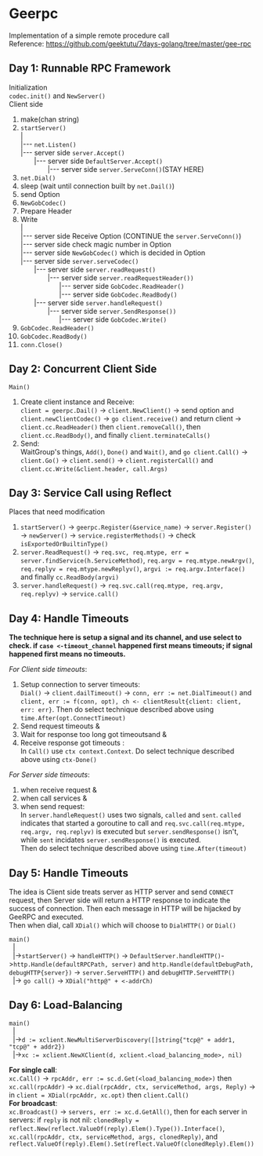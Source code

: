 # Geerpc
Implementation of a simple remote procedure call <br>
Reference: https://github.com/geektutu/7days-golang/tree/master/gee-rpc

## Day 1: Runnable RPC Framework<br> ##
Initialization<br>
`codec.init()` and `NewServer()` <br>
Client side
1. make(chan string)
2. `startServer()`<br>
   |<br>
   |--- `net.Listen()`<br>
   |--- server side `server.Accept()`<br>
   &nbsp;&nbsp;&nbsp;&nbsp;&nbsp;&nbsp;&nbsp;|--- server side `DefaultServer.Accept()`<br>
   &nbsp;&nbsp;&nbsp;&nbsp;&nbsp;&nbsp;&nbsp;&nbsp;&nbsp;&nbsp;&nbsp;&nbsp;&nbsp;&nbsp;|--- server side `server.ServeConn()`(STAY HERE) <br> 
3. `net.Dial()`<br>
4. sleep (wait until connection built by `net.Dail()`)
5. send Option
6. `NewGobCodec()`
7. Prepare Header
8. Write<br>
   |<br>
   |--- server side Receive Option (CONTINUE the `server.ServeConn()`)<br>
   |--- server side check magic number in Option<br>
   |--- server side `NewGobCodec()` which is decided in Option <br>
   |--- server side `server.serveCodec()`<br>
   &nbsp;&nbsp;&nbsp;&nbsp;&nbsp;&nbsp;&nbsp;|--- server side `server.readRequest()`<br>
   &nbsp;&nbsp;&nbsp;&nbsp;&nbsp;&nbsp;&nbsp;&nbsp;&nbsp;&nbsp;&nbsp;&nbsp;&nbsp;&nbsp;|--- server side `server.readRequestHeader())`<br>
   &nbsp;&nbsp;&nbsp;&nbsp;&nbsp;&nbsp;&nbsp;&nbsp;&nbsp;&nbsp;&nbsp;&nbsp;&nbsp;&nbsp;&nbsp;&nbsp;&nbsp;&nbsp;&nbsp;&nbsp;|--- server side `GobCodec.ReadHeader()`<br>
   &nbsp;&nbsp;&nbsp;&nbsp;&nbsp;&nbsp;&nbsp;&nbsp;&nbsp;&nbsp;&nbsp;&nbsp;&nbsp;&nbsp;&nbsp;&nbsp;&nbsp;&nbsp;&nbsp;&nbsp;|--- server side `GobCodec.ReadBody()`<br>
   &nbsp;&nbsp;&nbsp;&nbsp;&nbsp;&nbsp;&nbsp;|--- server side `server.handleRequest()`<br>
   &nbsp;&nbsp;&nbsp;&nbsp;&nbsp;&nbsp;&nbsp;&nbsp;&nbsp;&nbsp;&nbsp;&nbsp;&nbsp;&nbsp;|--- server side `server.SendResponse())`<br>
   &nbsp;&nbsp;&nbsp;&nbsp;&nbsp;&nbsp;&nbsp;&nbsp;&nbsp;&nbsp;&nbsp;&nbsp;&nbsp;&nbsp;&nbsp;&nbsp;&nbsp;&nbsp;&nbsp;&nbsp;|--- server side `GobCodec.Write()`<br>
9. `GobCodec.ReadHeader()`
10. `GobCodec.ReadBody()`
11. `conn.Close()`

## Day 2: Concurrent Client Side <br> ## 
`Main()`<br>
1. Create client instance and Receive: <br>
`client = geerpc.Dail()` -> `client.NewClient()` -> send option and `client.newClientCodec()` -> `go client.receive()` and return client -> `client.cc.ReadHeader()` then `client.removeCall()`, then `client.cc.ReadBody()`, and finally `client.terminateCalls()`<br>
2. Send: <br>
WaitGroup's things, `Add()`, `Done()` and `Wait()`, and `go client.Call()` -> `client.Go()` -> `client.send()` -> `client.registerCall()` and `client.cc.Write(&client.header, call.Args)`

## Day 3: Service Call using Reflect <br> ## 
Places that need modification<br>
1. `startServer()` -> `geerpc.Register(&service_name)` -> `server.Register()` -> `newServer()` -> `service.registerMethods()` -> check `isExportedOrBuiltinType()`
2. `server.ReadRequest()` -> `req.svc, req.mtype, err = server.findService(h.ServiceMethod)`, `req.argv = req.mtype.newArgv()`, `req.replyv = req.mtype.newReplyv()`, `argvi := req.argv.Interface()` and finally `cc.ReadBody(argvi)`
3. `server.handleRequest()` -> `req.svc.call(req.mtype, req.argv, req.replyv)` -> `service.call()`

## Day 4: Handle Timeouts <br> ##
__The technique here is setup a signal and its channel, and use select to check. if `case <-timeout_channel` happened first means timeouts; if signal happened first means no timeouts.__<br>

_For Client side timeouts_: <br>
1. Setup connection to server timeouts: <br>
`Dial()` -> `client.dailTimeout()` -> `conn, err := net.DialTimeout()` and `client, err := f(conn, opt), ch <- clientResult{client: client, err: err}`. Then do select technique described above using `time.After(opt.ConnectTimeout)`
2. Send request timeouts &
3. Wait for response too long got timeoutsand &
4. Receive response got timeouts : <br>
In `Call()` use `ctx context.Context`. Do select technique described above using `ctx-Done()` 

_For Server side timeouts_:<br>
1. when receive request &
2. when call services &
3. when send request:<br>
In `server.handleRequest()` uses two signals, `called` and `sent`. `called` indicates that started a goroutine to call and `req.svc.call(req.mtype, req.argv, req.replyv)` is executed but `server.sendResponse()` isn't, while `sent` incidates `server.sendResponse()` is executed.<br>
Then do select technique described above using `time.After(timeout)`

## Day 5: Handle Timeouts <br> ##
The idea is Client side treats server as HTTP server and send `CONNECT` request, then Server side will return a HTTP response to indicate the success of connection. Then each message in HTTP will be hijacked by GeeRPC and executed.<br>
Then when dial, call `XDial()` which will choose to `DialHTTP()` or `Dial()`

`main()`<br>
        &nbsp;&nbsp;|<br>
        &nbsp;&nbsp;|->`startServer()` -> `handleHTTP()` -> `DefaultServer.handleHTTP()`->`http.Handle(defaultRPCPath, server)` and `http.Handle(defaultDebugPath, debugHTTP{server})` -> `server.ServeHTTP()` and `debugHTTP.ServeHTTP()` <br>
        &nbsp;&nbsp;|-> `go call()` -> `XDial("http@" + <-addrCh)`

## Day 6: Load-Balancing <br> ##
`main()`<br>
        &nbsp;&nbsp;|<br>
        &nbsp;&nbsp;|->`d := xclient.NewMultiServerDiscovery([]string{"tcp@" + addr1, "tcp@" + addr2})`<br>
        &nbsp;&nbsp;|->`xc := xclient.NewXClient(d, xclient.<load_balancing_mode>, nil)`<br>
        
__For single call__: <br>
`xc.Call()` -> `rpcAddr, err := sc.d.Get(<load_balancing_mode>)` then `xc.call(rpcAddr)` -> `xc.dial(rpcAddr, ctx, serviceMethod, args, Reply)` -> in `client = XDial(rpcAddr, xc.opt)` then `client.Call()` <br>
__For broadcast__: <br>
`xc.Broadcast()` -> `servers, err := xc.d.GetAll()`, then for each server in servers: if `reply` is not nil: `clonedReply = reflect.New(reflect.ValueOf(reply).Elem().Type()).Interface()`, `xc.call(rpcAddr, ctx, serviceMethod, args, clonedReply)`, and `reflect.ValueOf(reply).Elem().Set(reflect.ValueOf(clonedReply).Elem())`

